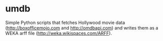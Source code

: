 # umdb
Simple Python scripts that fetches Hollywood movie data (http://boxofficemojo.com and http://omdbapi.com) and writes them as a WEKA arff file (http://weka.wikispaces.com/ARFF).
